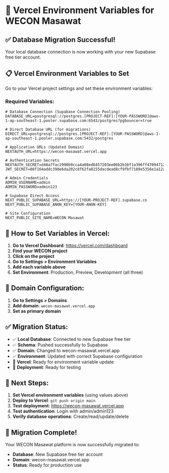# 🚀 Vercel Environment Variables for WECON Masawat

## ✅ **Database Migration Successful!**

Your local database connection is now working with your new Supabase free tier account. 

## 📋 **Vercel Environment Variables to Set**

Go to your Vercel project settings and set these environment variables:

### **Required Variables:**

```env
# Database Connection (Supabase Connection Pooling)
DATABASE_URL=postgresql://postgres.[PROJECT-REF]:[YOUR-PASSWORD]@aws-1-ap-southeast-1.pooler.supabase.com:6543/postgres?pgbouncer=true

# Direct Database URL (for migrations)
DIRECT_URL=postgresql://postgres.[PROJECT-REF]:[YOUR-PASSWORD]@aws-1-ap-southeast-1.pooler.supabase.com:5432/postgres

# Application URLs (Updated Domain)
NEXTAUTH_URL=https://wecon-masawat.vercel.app

# Authentication Secrets
NEXTAUTH_SECRET=d48a7fac2990b9cca4a08ed6457203ee06b2b16f1a396ff47094712b9fa91239
JWT_SECRET=86f164addc398e6da202c8f62fa8155dacdead8cf9fbf7189e5356e1a12a87c8

# Admin Credentials
ADMIN_USERNAME=admin
ADMIN_PASSWORD=admin123

# Supabase Direct Access
NEXT_PUBLIC_SUPABASE_URL=https://[YOUR-PROJECT-REF].supabase.co
NEXT_PUBLIC_SUPABASE_ANON_KEY=[YOUR-ANON-KEY]

# Site Configuration
NEXT_PUBLIC_SITE_NAME=WECON Masawat
```

## 🔧 **How to Set Variables in Vercel:**

1. **Go to Vercel Dashboard**: https://vercel.com/dashboard
2. **Find your WECON project**
3. **Click on the project**
4. **Go to Settings > Environment Variables**
5. **Add each variable above**
6. **Set Environment**: Production, Preview, Development (all three)

## 🎯 **Domain Configuration:**

1. **Go to Settings > Domains**
2. **Add domain**: `wecon-masawat.vercel.app`
3. **Set as primary domain**

## ✅ **Migration Status:**

- ✅ **Local Database**: Connected to new Supabase free tier
- ✅ **Schema**: Pushed successfully to Supabase
- ✅ **Domain**: Changed to wecon-masawat.vercel.app
- ✅ **Environment**: Updated with correct Supabase configuration
- 🔄 **Vercel**: Ready for environment variable update
- 🔄 **Deployment**: Ready for testing

## 🚀 **Next Steps:**

1. **Set Vercel environment variables** (using values above)
2. **Deploy to Vercel**: `git push origin main`
3. **Test deployment**: https://wecon-masawat.vercel.app
4. **Test authentication**: Login with admin/admin123
5. **Verify database operations**: Create/read/update/delete

## 🎉 **Migration Complete!**

Your WECON Masawat platform is now successfully migrated to:
- **Database**: New Supabase free tier account
- **Domain**: wecon-masawat.vercel.app
- **Status**: Ready for production use
